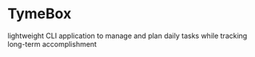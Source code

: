 # TymeBox
lightweight CLI application to manage and plan daily tasks while tracking long-term accomplishment
